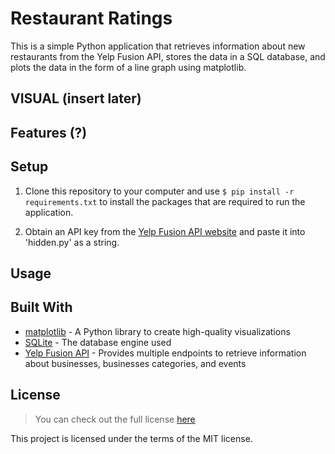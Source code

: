 # Restaurant Ratings
This is a simple Python application that retrieves information about new restaurants from the Yelp Fusion API, stores the data in a SQL database, and plots the data in the form of a line graph using matplotlib. 

## VISUAL (insert later)

## Features (?)

## Setup
1. Clone this repository to your computer and use `$ pip install -r requirements.txt` to install the packages that are required to run the application.

2. Obtain an API key from the [Yelp Fusion API website](https://www.yelp.com/fusion) and paste it into 'hidden.py' as a string.

## Usage


## Built With
* [matplotlib](https://matplotlib.org/) - A Python library to create high-quality visualizations
* [SQLite](https://www.sqlite.org/index.html) - The database engine used
* [Yelp Fusion API](https://www.yelp.com/fusion) - Provides multiple endpoints to retrieve information about businesses, businesses categories, and events


## License
> You can check out the full license [here](https://github.com/TylerWon/restaurant-ratings/blob/master/LICENSE)

This project is licensed under the terms of the MIT license. 
